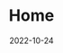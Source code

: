 ---
# Leave the homepage title empty to use the site title
title: Home
date: 2022-10-24
type: landing


sections:
  - block: hero
    content:
      text: |
        <br>
        Laboratory for Atmospheric Modelling Research (LAMOR) at Yonsei, since 2017
        <br>
      cta:
        label: What we study
        url: research/
      cta_alt:
        label: Who we are
        url: members/

    design:
      # Choose an optional background color, gradient, image, or video
      background:
        gradient_end: '#1976d2'
        gradient_start: '#004ba0'
        text_color_light: true

---